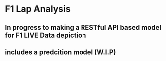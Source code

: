 # F1 Lap Analysis
## In progress to making a RESTful API based model for F1 LIVE Data depiction
## includes a predcition model (W.I.P)
